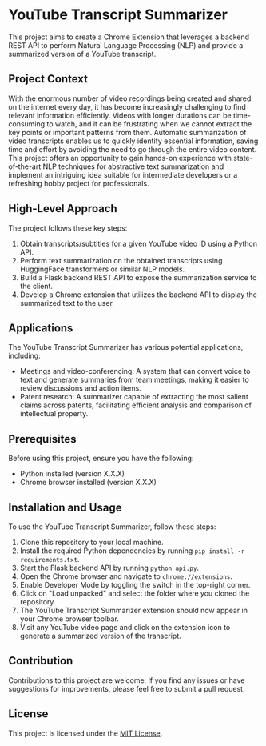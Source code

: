 # YouTube Transcript Summarizer

This project aims to create a Chrome Extension that leverages a backend REST API to perform Natural Language Processing (NLP) and provide a summarized version of a YouTube transcript.

## Project Context

With the enormous number of video recordings being created and shared on the internet every day, it has become increasingly challenging to find relevant information efficiently. Videos with longer durations can be time-consuming to watch, and it can be frustrating when we cannot extract the key points or important patterns from them. Automatic summarization of video transcripts enables us to quickly identify essential information, saving time and effort by avoiding the need to go through the entire video content. This project offers an opportunity to gain hands-on experience with state-of-the-art NLP techniques for abstractive text summarization and implement an intriguing idea suitable for intermediate developers or a refreshing hobby project for professionals.

## High-Level Approach

The project follows these key steps:

1. Obtain transcripts/subtitles for a given YouTube video ID using a Python API.
2. Perform text summarization on the obtained transcripts using HuggingFace transformers or similar NLP models.
3. Build a Flask backend REST API to expose the summarization service to the client.
4. Develop a Chrome extension that utilizes the backend API to display the summarized text to the user.

## Applications

The YouTube Transcript Summarizer has various potential applications, including:

- Meetings and video-conferencing: A system that can convert voice to text and generate summaries from team meetings, making it easier to review discussions and action items.
- Patent research: A summarizer capable of extracting the most salient claims across patents, facilitating efficient analysis and comparison of intellectual property.

## Prerequisites

Before using this project, ensure you have the following:

- Python installed (version X.X.X)
- Chrome browser installed (version X.X.X)

## Installation and Usage

To use the YouTube Transcript Summarizer, follow these steps:

1. Clone this repository to your local machine.
2. Install the required Python dependencies by running `pip install -r requirements.txt`.
3. Start the Flask backend API by running `python api.py`.
4. Open the Chrome browser and navigate to `chrome://extensions`.
5. Enable Developer Mode by toggling the switch in the top-right corner.
6. Click on "Load unpacked" and select the folder where you cloned the repository.
7. The YouTube Transcript Summarizer extension should now appear in your Chrome browser toolbar.
8. Visit any YouTube video page and click on the extension icon to generate a summarized version of the transcript.

## Contribution

Contributions to this project are welcome. If you find any issues or have suggestions for improvements, please feel free to submit a pull request.

## License

This project is licensed under the [MIT License](LICENSE).

